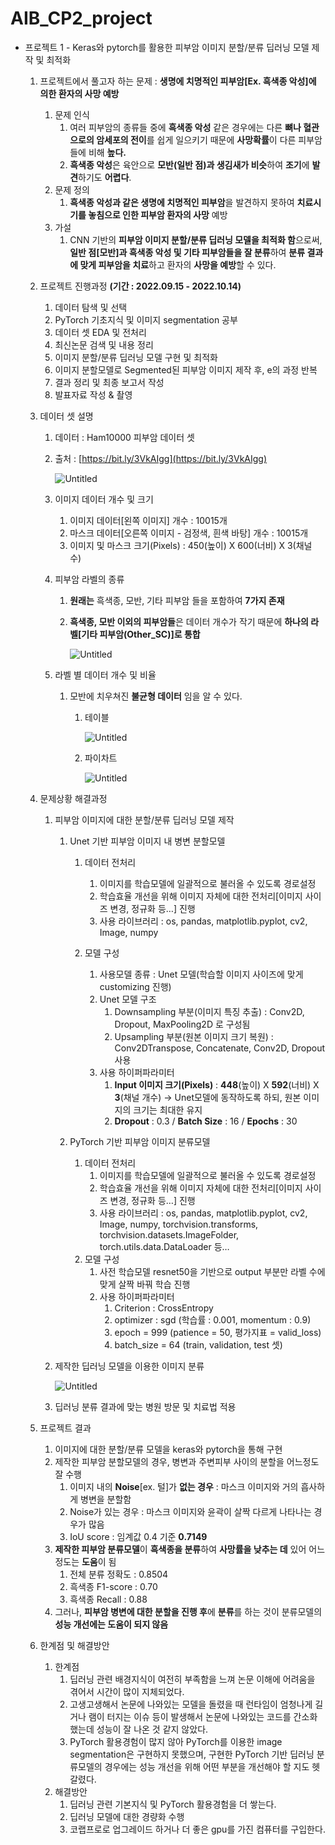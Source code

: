 # AIB_CP2_project

- 프로젝트 1 - Keras와 pytorch를 활용한 피부암 이미지 분할/분류 딥러닝 모델 제작 및 최적화
    1. 프로젝트에서 풀고자 하는 문제 : **생명에 치명적인 피부암[Ex. 흑색종 악성]에 의한 환자의 사망 예방**
        1. 문제 인식
            1. 여러 피부암의 종류들 중에 **흑색종 악성** 같은 경우에는 다른 **뼈나 혈관으로의 암세포의 전이**를 쉽게 일으키기 때문에 **사망확률**이 다른 피부암들에 비해 **높다.**
            2. **흑색종 악성**은 육안으로 **모반(일반 점)과 생김새가 비슷**하여 **조기**에 **발견**하기도 **어렵다**.
        2. 문제 정의
            1. **흑색종 악성과 같은 생명에 치명적인 피부암**을 발견하지 못하여 **치료시기를 놓침으로 인한 피부암 환자의 사망** 예방
        3. 가설
            1. CNN 기반의 **피부암 이미지 분할/분류 딥러닝 모델을 최적화 함**으로써, **일반 점[모반]과 흑색종 악성 및 기타 피부암들을 잘 분류**하여 **분류 결과에 맞게 피부암을 치료**하고 환자의 **사망을 예방**할 수 있다.
            
    2. 프로젝트 진행과정 **(기간 : 2022.09.15 - 2022.10.14)**
        1. 데이터 탐색 및 선택
        2. PyTorch 기초지식 및 이미지 segmentation 공부
        3. 데이터 셋 EDA 및 전처리
        4. 최신논문 검색 및 내용 정리
        5. 이미지 분할/분류 딥러닝 모델 구현 및 최적화
        6. 이미지 분할모델로 Segmented된 피부암 이미지 제작 후, e의 과정 반복
        7. 결과 정리 및 최종 보고서 작성
        8. 발표자료 작성 & 촬영
    
    1. 데이터 셋 설명
        1. 데이터 : Ham10000 피부암 데이터 셋
        2. 출처 : [https://bit.ly/3VkAIgg](https://bit.ly/3VkAIgg)
            
            ![Untitled](https://s3-us-west-2.amazonaws.com/secure.notion-static.com/320852b6-5039-4c6f-9f8e-9e2610b5003c/Untitled.png)
            
        3. 이미지 데이터 개수 및 크기
            1. 이미지 데이터[왼쪽 이미지] 개수 : 10015개
            2. 마스크 데이터[오른쪽 이미지 - 검정색, 흰색 바탕] 개수 : 10015개
            3. 이미지 및 마스크 크기(Pixels) : 450(높이) X 600(너비) X 3(채널 수)
            
        4. 피부암 라벨의 종류
            1. **원래는** 흑색종, 모반, 기타 피부암 들을 포함하여 **7가지 존재**
            2. **흑색종, 모반 이외의 피부암들**은 데이터 개수가 작기 때문에 **하나의 라벨[기타 피부암(Other_SC)]로 통합**
                
                ![Untitled](https://s3-us-west-2.amazonaws.com/secure.notion-static.com/aa7a35e8-1879-44b0-8512-6786fc7694c8/Untitled.png)
                
        5. 라벨 별 데이터 개수 및 비율
            1. 모반에 치우쳐진 **불균형 데이터** 임을 알 수 있다.
                1. 테이블
                    
                    ![Untitled](https://s3-us-west-2.amazonaws.com/secure.notion-static.com/abb43ed5-0579-491a-a2df-ef1aec0c0632/Untitled.png)
                    
                2. 파이차트
                    
                    ![Untitled](https://s3-us-west-2.amazonaws.com/secure.notion-static.com/90661557-7959-4707-bb1f-98b7c7317a60/Untitled.png)
                    
    2. 문제상황 해결과정
        1. 피부암 이미지에 대한 분할/분류 딥러닝 모델 제작
            1. Unet 기반 피부암 이미지 내 병변 분할모델
                1. 데이터 전처리
                    1. 이미지를 학습모델에 일괄적으로 불러올 수 있도록 경로설정
                    2. 학습효율 개선을 위해 이미지 자체에 대한 전처리[이미지 사이즈 변경, 정규화 등…] 진행
                    3. 사용 라이브러리 : os, pandas, matplotlib.pyplot, cv2, Image, numpy
                    
                2. 모델 구성
                    1. 사용모델 종류 : Unet 모델(학습할 이미지 사이즈에 맞게 customizing 진행)
                    2. Unet 모델 구조
                        1. Downsampling 부분(이미지 특징 추출) : Conv2D, Dropout, MaxPooling2D 로 구성됨
                        2. Upsampling 부분(원본 이미지 크기 복원) : Conv2DTranspose, Concatenate, Conv2D, Dropout 사용
                    3. 사용 하이퍼파라미터
                        1. **Input 이미지 크기(Pixels)** : **448**(높이) X **592**(너비) X **3**(채널 개수) → Unet모델에 동작하도록 하되, 원본 이미지의 크기는 최대한 유지
                        2. **Dropout** : 0.3 / **Batch Size** : 16 / **Epochs** : 30
                        
            2. PyTorch 기반 피부암 이미지 분류모델
                1. 데이터 전처리
                    1. 이미지를 학습모델에 일괄적으로 불러올 수 있도록 경로설정
                    2. 학습효율 개선을 위해 이미지 자체에 대한 전처리[이미지 사이즈 변경, 정규화 등…] 진행
                    3. 사용 라이브러리 : os, pandas, matplotlib.pyplot, cv2, Image, numpy, torchvision.transforms, torchvision.datasets.ImageFolder, torch.utils.data.DataLoader 등…
                2. 모델 구성
                    1. 사전 학습모델 resnet50을 기반으로 output 부분만 라벨 수에 맞게 살짝
                    바꿔 학습 진행
                    2. 사용 하이퍼파라미터
                        1. Criterion : CrossEntropy
                        2. optimizer : sgd (학습률 : 0.001, momentum : 0.9)
                        3. epoch = 999 (patience = 50, 평가지표 = valid_loss)
                        4. batch_size = 64 (train, validation, test 셋)
                        
        2. 제작한 딥러닝 모델을 이용한 이미지 분류
            
            ![Untitled](https://s3-us-west-2.amazonaws.com/secure.notion-static.com/10910225-84ec-4017-b3cc-be53ce1f787a/Untitled.png)
            
        3. 딥러닝 분류 결과에 맞는 병원 방문 및 치료법 적용
        
    3. 프로젝트 결과
        1. 이미지에 대한 분할/분류 모델을 keras와 pytorch을 통해 구현
        2. 제작한 피부암 분할모델의 경우, 병변과 주변피부 사이의 분할을 어느정도 잘 수행
            1. 이미지 내의 **Noise**[ex. 털]가 **없는 경우** : 마스크 이미지와 거의 흡사하게 병변을 분할함
            2. Noise가 있는 경우 : 마스크 이미지와 윤곽이 살짝 다르게 나타나는 경우가 많음
            3. IoU score : 임계값 0.4 기준 **0.7149**
        3. **제작한 피부암 분류모델**이 **흑색종을 분류**하여 **사망률을 낮추는 데** 있어 어느 정도는 **도움**이 됨
            1. 전체 분류 정확도 : 0.8504
            2. 흑색종 F1-score : 0.70
            3. 흑색종 Recall : 0.88
        4. 그러나, **피부암 병변에 대한 분할을 진행 후**에 **분류**를 하는 것이 분류모델의 **성능 개선에는 도움이 되지 않음**
    
    1. 한계점 및 해결방안
        1. 한계점
            1. 딥러닝 관련 배경지식이 여전히 부족함을 느껴 논문 이해에 어려움을 겪어서 시간이 많이 지체되었다.
            2. 고생고생해서 논문에 나와있는 모델을 돌렸을 때 런타임이 엄청나게 길거나 램이 터지는 이슈 등이 발생해서 논문에 나와있는 코드를 간소화 했는데 성능이 잘 나온 것 같지 않았다.
            3. PyTorch 활용경험이 많지 않아 PyTorch를 이용한 image segmentation은 구현하지 못했으며, 구현한 PyTorch 기반 딥러닝 분류모델의 경우에는 성능 개선을 위해 어떤 부분을 개선해야 할 지도 헷갈렸다.
        2. 해결방안
            1. 딥러닝 관련 기본지식 및 PyTorch 활용경험을 더 쌓는다.
            2. 딥러닝 모델에 대한 경량화 수행
            3. 코랩프로로 업그레이드 하거나 더 좋은 gpu를 가진 컴퓨터를 구입한다.
